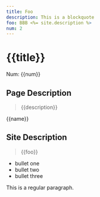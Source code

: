 ```yaml
---
title: Foo
description: This is a blockquote
foo: BBB <%= site.description %>
num: 2
---
```

# {{title}}
Num: {{num}}

## Page Description
> {{description}}

{{name}}

## Site Description
> {{foo}}

* bullet one
* bullet two
* bullet three

This is a regular paragraph.

